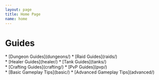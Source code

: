 ```yaml
---
layout: page
title: Home Page
name: home
---
```


Guides
======

<div class="four-columns">

<div class="column">
  * [Dungeon Guides](dungeons/)
  * [Raid Guides](raids/)
</div>

<div class="column">
  * [Healer Guides](healer/)
  * [Tank Guides](tanks/)
</div>

<div class="column">
  * [Crafting Guides](crafting/)
  * [PvP Guides](pvp/)
</div>

<div class="column">
  * [Basic Gameplay Tips](basic/)
  * [Advanced Gameplay Tips](advanced/)
</div>

</div>
